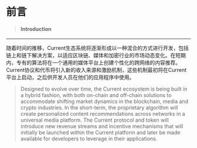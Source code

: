 # 前言

> #### Introduction

---

随着时间的推移，Current生态系统将逐渐形成以一种混合的方式进行开发，包括链上和链下解决方案，以适应区块链、媒体和加密行业的市场动态变化。在短期内，专有的算法将在一个通用的媒体平台上创建个性化的跨网络的内容推荐。Current协议和代币将引入新的收入来源和激励机制，这些机制最初将在Current平台上启动，之后供开发人员在他们的应用程序中使用。

> Designed to evolve over time, the Current ecosystem is being built in a hybrid fashion, with both on-chain and off-chain solutions to accommodate shifting market dynamics in the blockchain, media and crypto industries. In the short-term, the proprietary algorithm will create personalized content recommendations across networks in a universal media platform. The Current protocol and token will introduce new revenue streams and incentive mechanisms that will initially be launched within the Current platform and later be made available for developers to leverage in their applications.



